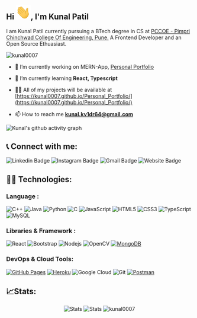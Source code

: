 ## Hi <img src="https://raw.githubusercontent.com/ABSphreak/ABSphreak/master/gifs/Hi.gif" width="40px" />, I'm Kunal Patil

I am Kunal Patil currently pursuing a BTech degree in CS at [PCCOE - Pimpri Chinchwad College Of Engineering, Pune.](http://www.pccoepune.com/) A Frontend Developer and an Open Source Ethuasiast.

<img src="https://komarev.com/ghpvc/?username=kunal0007&label=Profile%20views&color=0e75b6&style=flat" alt="kunal0007"/> 

- 🔭 I’m currently working on MERN-App, [Personal Portfolio](https://kunal0007.github.io/Personal_Portfolio/)

- 🌱 I’m currently learning **React, Typescript**

- 👨‍💻 All of my projects will be available at [https://kunal0007.github.io/Personal_Portfolio/](https://kunal0007.github.io/Personal_Portfolio/)

- 📫 How to reach me **kunal.kv1dr64@gmail.com**

![Kunal's github activity graph](https://activity-graph.herokuapp.com/graph?username=Kunal0007&theme=xcode)

## 📞 Connect with me:

![Linkedin Badge](https://img.shields.io/badge/-KunalPatil-blue?style=flat-square&logo=Linkedin&logoColor=white&link=https://www.linkedin.com/in/kunal-patil-61136521b)
![Instagram Badge](https://img.shields.io/badge/-kunalpatil-purple?style=flat-square&logo=instagram&logoColor=white&link=https://www.instagram.com/kunalpatil0987/)
![Gmail Badge](https://img.shields.io/badge/-kunal.kv1dr64@gmail.com-c14438?style=flat-square&logo=Gmail&logoColor=white&link=mailto:kunal.kv1dr64@gmail.com)
![Website Badge](https://img.shields.io/badge/-Portfolio-black?style=flat-square&logo=Github&logoColor=white&link=https://kunal0007.github.io/Personal_Portfolio/)

## 👨‍💻 Technologies:

### Language :
![C++](https://img.shields.io/badge/-C++-00599C?style=flat-square&logo=c)
![Java](https://img.shields.io/badge/-Java-E34A86?style=flat-square&logo=java&logoColor=white)
![Python](https://img.shields.io/badge/-Python-black?style=flat-square&logo=Python)
![C](https://img.shields.io/badge/-C-E34F26?style=flat-square&logo=c&logoColor=white)
![JavaScript](https://img.shields.io/badge/-JavaScript-black?style=flat-square&logo=javascript)
![HTML5](https://img.shields.io/badge/-HTML5-E34F26?style=flat-square&logo=html5&logoColor=white)
![CSS3](https://img.shields.io/badge/-CSS3-E34A86?style=flat-square&logo=css3)
![TypeScript](https://img.shields.io/badge/-TypeScript-007ACC?style=flat-square&logo=typescript&logoColor=white)
![MySQL](https://img.shields.io/badge/-MySQL-black?style=flat-square&logo=mysql&logoColor=white)

### Libraries & Framework :

![React](https://img.shields.io/badge/-React-black?style=flat-square&logo=react)
![Bootstrap](https://img.shields.io/badge/-Bootstrap-563D7C?style=flat-square&logo=bootstrap&logoColor=white)
![Nodejs](https://img.shields.io/badge/-Nodejs-black?style=flat-square&logo=Node.js)
![OpenCV](https://img.shields.io/badge/-OpenCV-5C3EE8?style=flat-square&logo=OpenCV)
<a href="#"><img alt="MongoDB" src ="https://img.shields.io/badge/MongoDB-%234ea94b.svg?logo=mongodb&logoColor=white"></a>

### DevOps & Cloud Tools:

<a href="#"><img alt="GitHub Pages" src="https://img.shields.io/badge/GitHub%20Pages-%23327FC7.svg?style=flat-square&logo=github&logoColor=white"></a>
<a href="#"><img alt="Heroku" src="https://img.shields.io/badge/Heroku%20-%23430098.svg?style=flat-square&logo=heroku&logoColor=white"></a>
![Google Cloud](https://img.shields.io/badge/Google%20Cloud-black?style=flat-square&logo=google-cloud)
![Git](https://img.shields.io/badge/-Git-black?style=flat-square&logo=git)
<a href="#"><img alt="Postman" src="https://img.shields.io/badge/Postman-FF6C37?style=flat-square&logo=postman&logoColor=white"></a>

<h2>📈Stats:</h2>
<p align="center"> 

  <img width="48%" src="https://github-readme-stats.vercel.app/api?username=kunal0007&show_icons=true&bg_color=30,e96443,904e95&title_color=fff&text_color=fff" alt="Stats" />
  <img width="48%" src="https://github-readme-streak-stats.herokuapp.com/?user=kunal0007&theme=dark" alt="Stats" />
  <img width="48%" src="https://github-readme-stats.vercel.app/api/top-langs?username=kunal0007&show_icons=true&bg_color=30,e96443,904e95&title_color=fff&text_color=fff&locale=en&layout=compact" alt="kunal0007" />
</p>


